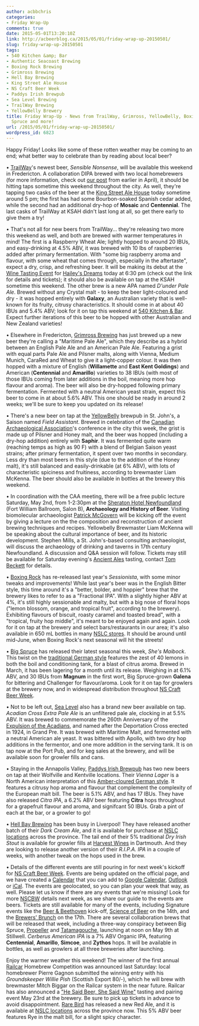 ```yaml
---
author: acbbchris
categories:
- Friday Wrap-Up
comments: true
date: 2015-05-01T13:20:10Z
link: http://acbeerblog.ca/2015/05/01/friday-wrap-up-20150501/
slug: friday-wrap-up-20150501
tags:
- 540 Kitchen &amp; Bar
- Authentic Seacoast Brewing
- Boxing Rock Brewing
- Grimross Brewing
- Hell Bay Brewing
- King Street Ale House
- NS Craft Beer Week
- Paddys Irish Brewpub
- Sea Level Brewing
- TrailWay Brewing
- YellowBelly Brewery
title: Friday Wrap-Up - News from TrailWay, Grimross, YellowBelly, Boxing Rock, Big
  Spruce and more!
url: /2015/05/01/friday-wrap-up-20150501/
wordpress_id: 6823
---
```


Happy Friday! Looks like some of these rotten weather may be coming to an end; what better way to celebrate than by reading about local beer?

• [TrailWay](https://www.facebook.com/trailwaybrewing)'s newest beer, _Sensible Nonsense_, will be available this weekend in Fredericton. A collaboration DIPA brewed with two local homebrewers (for more information, check out [our post](http://acbeerblog.ca/2015/04/10/friday-wrap-up-20150410/) from earlier in April), it should be hitting taps sometime this weekend throughout the city. As well, they're tapping two casks of the beer at the [King Street Ale House](http://thekingstreetalehouse.ca/) today sometime around 5 pm; the first has had some Bourbon-soaked Spanish cedar added, while the second had an additional dry-hop of **Mosaic** and **Centennial**. The last casks of TrailWay at KSAH didn't last long at all, so get there early to give them a try!

• That's not all for new beers from TrailWay... they're releasing two more this weekend as well, and both are brewed with warmer temperatures in mind! The first is a Raspberry Wheat Ale; lightly hopped to around 20 IBUs, and easy-drinking at 4.5% ABV, it was brewed with 10 lbs of raspberries added after primary fermentation. With "some big raspberry aroma and flavour, with some wheat that comes through, especially in the aftertaste", expect a dry, crisp, and refreshing beer. It will be making its debut at the [Wine Tasting Event](https://www.facebook.com/events/761675690617632/) for [Hailey's Dreams](https://www.facebook.com/HaileysDreams) today at 6:30 pm (check out the link for details and tickets); it should also be available on tap at the KSAH sometime this weekend. The other brew is a new APA named _D'under Pale Ale_. Brewed without any Crystal malt - to keep the beer light-coloured and dry - it was hopped entirely with **Galaxy**, an Australian variety that is well-known for its fruity, citrusy characteristics. It should come in at about 40 IBUs and 5.4% ABV; look for it on tap this weekend at [540 Kitchen & Bar](https://www.facebook.com/540kitchenandbar). Expect further iterations of this beer to be hopped with other Australian and New Zealand varieties!

• Elsewhere in Fredericton, [Grimross Brewing](https://www.facebook.com/pages/Grimross-Brewing-Co/110264115801307) has just brewed up a new beer they're calling a "Maritime Pale Ale", which they describe as a hybrid between an English Pale Ale and an American Pale Ale. Featuring a grist with equal parts Pale Ale and Pilsner malts, along with Vienna, Medium Munich, CaraRed and Wheat to give it a light-copper colour. It was then hopped with a mixture of English (**Willamette** and **East Kent Goldings**) and American (**Centennial** and **Amarillo**) varieties to 38 IBUs (with most of those IBUs coming from later additions in the boil, meaning more hop flavour and aroma). The beer will also be dry-hopped following primary fermentation. Fermented with a neutral American yeast strain, expect this beer to come in at about 5.6% ABV. This one should be ready in around 2 weeks; we'll be sure to keep you updated on its release!

• There's a new beer on tap at the [YellowBelly](http://www.yellowbellybrewery.com/) brewpub in St. John's, a Saison named _Field Assistant_. Brewed in celebration of the [Canadian Archaeological Association](https://www.facebook.com/CanadianArchaeologicalAssociation)'s conference in the city this week, the grist is made up of Pilsner and Honey malt, and the beer was hopped (including a dry-hop addition) entirely with **Saphir**. It was fermented quite warm (reaching temps as high as 90 F) with a blend of Belgian Saison yeast strains; after primary fermentation, it spent over two months in secondary. Less dry than most beers in this style (due to the addition of the Honey malt), it's still balanced and easily-drinkable (at 6% ABV), with lots of characteristic spiciness and fruitiness, according to brewmaster Liam McKenna. The beer should also be available in bottles at the brewery this weekend.

• In coordination with the CAA meeting, there will be a free public lecture Saturday, May 2nd, from 1-2:30pm at the [Sheraton Hotel Newfoundland](http://www.sheratonhotelnewfoundland.com/) (Fort William Ballroom, Salon B), **Archaeology and History of Beer**. Visiting biomolecular archaeologist [Patrick McGovern](http://www.penn.museum/sites/biomoleculararchaeology/) will be kicking off the event by giving a lecture on the the composition and reconstruction of ancient brewing techniques and recipes. Yellowbelly Brewmaster Liam McKenna will be speaking about the cultural importance of beer, and its historic development. Stephen Mills, a St. John's-based consulting archaeologist, will discuss the archaeology of drinking and taverns in 17th century Newfoundland. A discussion and Q&A session will follow. Tickets may still be available for Saturday evening's [Ancient Ales](http://acbeerblog.ca/2015/04/10/friday-wrap-up-20150410/) tasting, contact [Tom Beckett](mailto:tom.beckett<at>nl.rogers.com) for details.

• [Boxing Rock](http://www.boxingrock.ca/) has re-released last year's _Sessionista_, with some minor tweaks and improvements! While last year's beer was in the English Bitter style, this time around it's a "better, bolder, and hoppier" brew that the brewery likes to refer to as a "Fractional IPA". With a slightly higher ABV at 4%, it's still highly sessionable and malty, but with a big nose of floral hops ("lemon blossom, orange, and tropical fruit", according to the brewery). Exhibiting flavours of biscuit, roasty caramel and toasted bread", with a "tropical, fruity hop middle", it's meant to be enjoyed again and again. Look for it on tap at the brewery and select bars/restaurants in our area; it's also available in 650 mL bottles in many [NSLC stores](http://www.mynslc.com/Products/PID-1020559). It should be around until mid-June, when Boxing Rock's next seasonal will hit the streets!

• [Big Spruce](http://www.bigspruce.ca/) has released their latest seasonal this week, _She's Maibock_. This twist on the [traditional German style](http://www.bjcp.org/2008styles/style05.php#1a) features the zest of 40 lemons in both the boil and conditioning tank, for a blast of citrus aroma. Brewed in March, it has been lagering for a month until its release. Weighing in at 6.1% ABV, and 30 IBUs from **Magnum** in the first wort, Big Spruce-grown **Galena** for bittering and Challenger for flavour/aroma. Look for it on tap for growlers at the brewery now, and in widespread distribution throughout [NS Craft Beer Week](http://nscraftbeer.ca/nscbw/).

• Not to be left out, [Sea Level](http://www.sealevelbrewing.com/) also has a brand new beer available on tap. _Acadian Cross Extra Pale Ale_ is an unfiltered pale ale, clocking in at 5.5% ABV. It was brewed to commemorate the 260th Anniversary of the [Expulsion of the Acadians](http://en.wikipedia.org/wiki/Expulsion_of_the_Acadians), and named after the Deportation Cross erected in 1924, in Grand Pre. It was brewed with Maritime Malt, and fermented with a neutral American ale yeast. It was bittered with Apollo, with two dry hop additions in the fermentor, and one more addition in the serving tank. It is on tap now at the Port Pub, and for keg sales at the brewery, and will be available soon for growler fills and cans.




• Staying in the Annapolis Valley, [Paddys Irish Brewpub](http://www.paddyspub.ca/) has two new beers on tap at their Wolfville and Kentville locations. Their _Vienna Lager_ is a North American interpretation of this [Amber-cloured German style](http://www.bjcp.org/2008styles/style03.php#1a). It features a citrusy hop aroma and flavour that complement the complexity of the European malt bill. The beer is 5.1% ABV, and has 17 IBUs. They have also released _Citra IPA_, a 6.2% ABV beer featuring **Citra** hops throughout for a grapefruit flavour and aroma, and signifcant 50 IBUs. Grab a pint of each at the bar, or a growler to go!

• [Hell Bay Brewing](http://www.hellbaybrewing.com/) has been busy in Liverpool! They have released another batch of their _Dark Cream Ale_, and it is available for purchase at [NSLC locations](http://www.mynslc.com/Products/PID-1020654) across the province. The tail end of their 5% traditional _Dry Irish Stout_ is available for growler fills at [Harvest Wines](http://www.harvestwines.ca/store/) in Dartmouth.  And they are looking to release another version of their _R.I.P.A. IPA_ in a couple of weeks, with another tweak on the hops used in the brew.

• Details of the different events are still pouring in for next week's kickoff for [NS Craft Beer Week](http://nscraftbeer.ca/nscbw/). Events are being updated on the official page, and we have created a [Calendar](http://acbeerblog.ca/ns-craft-beer-week-calendar/) that you can add to [Google Calendar](https://www.google.com/calendar/render?cid=NWZzNGpucGlmMWY1bnB1aW4xYmVxdTI1ZGNAZ3JvdXAuY2FsZW5kYXIuZ29vZ2xlLmNvbQ), [Outlook](https://www.google.com/calendar/ical/5fs4jnpif1f5npuin1bequ25dc%40group.calendar.google.com/private-c6e01e33b3c7d2d1f661c57bff7c2922/basic.ics) or [iCal](https://www.google.com/calendar/ical/5fs4jnpif1f5npuin1bequ25dc%40group.calendar.google.com/private-c6e01e33b3c7d2d1f661c57bff7c2922/basic.ics). The events are geolocated, so you can plan your week that way, as well. Please let us know if there are any events that we're missing! Look for more [NSCBW](https://twitter.com/search?f=realtime&q=%23NSCraftBeerWeek) details next week, as we share our guide to the events are beers. Tickets are still available for many of the events, including Signature events like the [Beer & Beethoven](https://symphonynovascotia.ca/concerts-and-tickets/concerts/2014-2015/beer-beethoven/) kick-off, [Science of Beer](http://localconnections.ca/events/view/512/the-science-of-beer-at-the-discovery-centre) on the 14th, and the [Brewers' Brunch](http://localconnections.ca/events/view/516/brewers-brunch) on the 17th. There are several collaboration brews that will be released that week, including a three-way conspiracy between Big Spruce, [Propeller](http://www.drinkpropeller.ca/) and [Tatamagouche](http://tatabrew.com/), launching at noon on May 9th at Stillwell. _Cerberus American IPA_ is a 7% ABV Organic IPA, featuring **Centennial**, **Amarillo**, **Simcoe**, and **Zythos** hops. It will be available in bottles, as well as growlers at all three breweries after launching.








Enjoy the warmer weather this weekend! The winner of the first annual [Railcar](http://railcarbrewing.com/) Homebrew Competition was announced last Saturday: local homebrewer Pierre Gagnon submitted the winning entry with his _Groundskeeper Willie Pish_ (Scottish Export 80/-), which he will brew with brewmaster Mitch Biggar on the Railcar system in the near future. Railcar has also announced a ["He Said Beer, She Said Wine"](https://www.facebook.com/events/405865326265195/) tasting and pairing event May 23rd at the brewery. Be sure to pick up tickets in advance to avoid disappointment. [Rare Bird](http://www.rarebirdbeer.com/) has released a new Red Ale, and it is available at [NSLC locations](http://www.mynslc.com/Products/PID-1020494) across the province now. This 5% ABV beer features Rye in the malt bill, for a slight spicy character.


